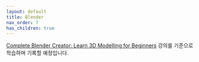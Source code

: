 ```yaml
---
layout: default
title: Blender
nav_order: 7
has_children: true
---
```


[Complete Blender Creator: Learn 3D Modelling for Beginners](https://www.udemy.com/course/blendertutorial/) 강의를 기준으로 학습하며 기록할 예정입니다.
